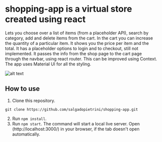# shopping-app is a virtual store created using react

Lets you choose over a list of items (from a placeholder API), search by category, add and delete items from the cart. In the cart you can increase the quantity of a particular item. It shows you the price per item and the total. It has a placeholder options to login and to checkout, still not implemented. It passes the info from the shop page to the cart page through the navbar, using react router. This can be improved using Context. The app uses Material UI for all the styling.

![alt text](https://i.ibb.co/sFfpswy/shopping-app-LG.png)

## How to use

1. Clone this repository.

```
git clone https://github.com/salgadopietrini/shopping-app.git
```

2. Run `npm install`.
3. Run `npm start`. The command will start a local live server. Open (http://localhost:3000/) in your browser, if the tab doesn't open automatically.


